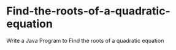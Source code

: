 # Find-the-roots-of-a-quadratic-equation
Write a Java Program to Find the roots of a quadratic equation
